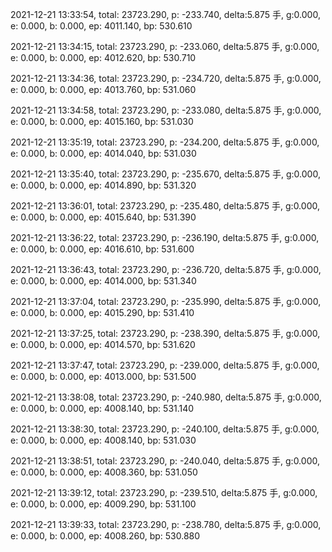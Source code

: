 2021-12-21 13:33:54, total: 23723.290, p: -233.740, delta:5.875 手, g:0.000, e: 0.000, b: 0.000, ep: 4011.140, bp: 530.610

2021-12-21 13:34:15, total: 23723.290, p: -233.060, delta:5.875 手, g:0.000, e: 0.000, b: 0.000, ep: 4012.620, bp: 530.710

2021-12-21 13:34:36, total: 23723.290, p: -234.720, delta:5.875 手, g:0.000, e: 0.000, b: 0.000, ep: 4013.760, bp: 531.060

2021-12-21 13:34:58, total: 23723.290, p: -233.080, delta:5.875 手, g:0.000, e: 0.000, b: 0.000, ep: 4015.160, bp: 531.030

2021-12-21 13:35:19, total: 23723.290, p: -234.200, delta:5.875 手, g:0.000, e: 0.000, b: 0.000, ep: 4014.040, bp: 531.030

2021-12-21 13:35:40, total: 23723.290, p: -235.670, delta:5.875 手, g:0.000, e: 0.000, b: 0.000, ep: 4014.890, bp: 531.320

2021-12-21 13:36:01, total: 23723.290, p: -235.480, delta:5.875 手, g:0.000, e: 0.000, b: 0.000, ep: 4015.640, bp: 531.390

2021-12-21 13:36:22, total: 23723.290, p: -236.190, delta:5.875 手, g:0.000, e: 0.000, b: 0.000, ep: 4016.610, bp: 531.600

2021-12-21 13:36:43, total: 23723.290, p: -236.720, delta:5.875 手, g:0.000, e: 0.000, b: 0.000, ep: 4014.000, bp: 531.340

2021-12-21 13:37:04, total: 23723.290, p: -235.990, delta:5.875 手, g:0.000, e: 0.000, b: 0.000, ep: 4015.290, bp: 531.410

2021-12-21 13:37:25, total: 23723.290, p: -238.390, delta:5.875 手, g:0.000, e: 0.000, b: 0.000, ep: 4014.570, bp: 531.620

2021-12-21 13:37:47, total: 23723.290, p: -239.000, delta:5.875 手, g:0.000, e: 0.000, b: 0.000, ep: 4013.000, bp: 531.500

2021-12-21 13:38:08, total: 23723.290, p: -240.980, delta:5.875 手, g:0.000, e: 0.000, b: 0.000, ep: 4008.140, bp: 531.140

2021-12-21 13:38:30, total: 23723.290, p: -240.100, delta:5.875 手, g:0.000, e: 0.000, b: 0.000, ep: 4008.140, bp: 531.030

2021-12-21 13:38:51, total: 23723.290, p: -240.040, delta:5.875 手, g:0.000, e: 0.000, b: 0.000, ep: 4008.360, bp: 531.050

2021-12-21 13:39:12, total: 23723.290, p: -239.510, delta:5.875 手, g:0.000, e: 0.000, b: 0.000, ep: 4009.290, bp: 531.100

2021-12-21 13:39:33, total: 23723.290, p: -238.780, delta:5.875 手, g:0.000, e: 0.000, b: 0.000, ep: 4008.260, bp: 530.880